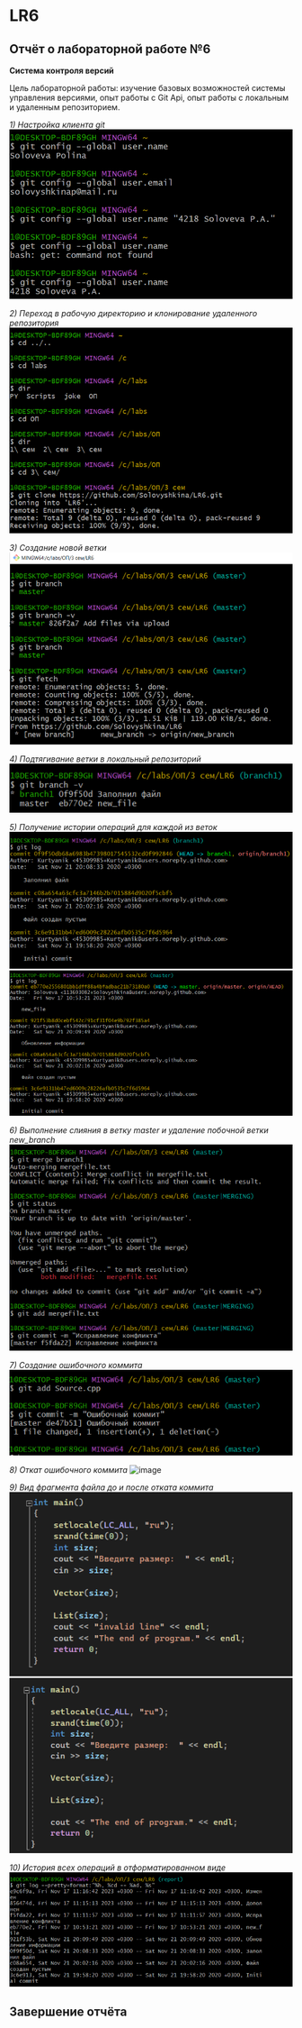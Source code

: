 # LR6
## Отчёт о лабораторной работе №6
__Система контроля версий__

Цель лабораторной работы: изучение базовых возможностей системы
управления версиями, опыт работы с Git Api, опыт работы с локальным и
удаленным репозиторием.

*1) Настройка клиента git*
![Настройка клиента git](image/image-1.png)

*2) Переход в рабочую директорию и клонирование удаленного репозитория*
![Переход в рабочую директорию и клонирование удаленного репозитория](image/image-2.png)

*3) Создание новой ветки*
![Создание новой ветки](image/image-3.png)

*4) Подтягивание ветки в локальный репозиторий*
![Подтягивание ветки в локальный репозиторий](image.png)

*5) Получение истории операций для каждой из веток*
![Получение истории операций для каждой из веток](image-1.png)![](image-2.png)

*6) Выполнение слияния в ветку master и удаление побочной ветки new_branch*
![Выполнение слияния в ветку master и удаление побочной ветки new_branch](image-3.png)

*7) Создание ошибочного коммита*
![Создание ошибочного коммита](image/image-8.png)

*8) Откат ошибочного коммита*
![image](https://github.com/Solovyshkina/LR6/assets/113693082/23d6fe6d-54fa-4b1e-9de2-c418129e14f5)


*9) Вид фрагмента файла до и после отката коммита*
![Alt text](image/image-10.png)
![Alt text](image/image-11.png)

*10) История всех операций в отформатированном виде*
![Alt text](image-5.png)


## Завершение отчёта
